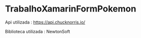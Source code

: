 # TrabalhoXamarinFormPokemon
Api utilizada : https://api.chucknorris.io/

Biblioteca utilizada : NewtonSoft
